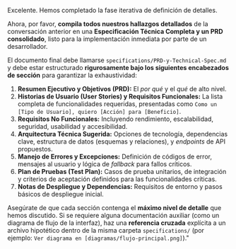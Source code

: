 Excelente. Hemos completado la fase iterativa de definición de detalles.

Ahora, por favor, **compila todos nuestros hallazgos detallados** de la conversación anterior en una **Especificación Técnica Completa y un PRD consolidado**, listo para la implementación inmediata por parte de un desarrollador.

El documento final debe llamarse `specifications/PRD-y-Technical-Spec.md` y debe estar estructurado **rigurosamente bajo los siguientes encabezados de sección** para garantizar la exhaustividad:

1.  **Resumen Ejecutivo y Objetivos (PRD):** El *por qué* y el *qué* de alto nivel.
2.  **Historias de Usuario (User Stories) y Requisitos Funcionales:** La lista completa de funcionalidades requeridas, presentadas como `Como un [Tipo de Usuario], quiero [Acción] para [Beneficio]`.
3.  **Requisitos No Funcionales:** Incluyendo rendimiento, escalabilidad, seguridad, usabilidad y accesibilidad.
4.  **Arquitectura Técnica Sugerida:** Opciones de tecnología, dependencias clave, estructura de datos (esquemas y relaciones), y *endpoints* de API propuestos.
5.  **Manejo de Errores y Excepciones:** Definición de códigos de error, mensajes al usuario y lógica de *fallback* para fallos críticos.
6.  **Plan de Pruebas (Test Plan):** Casos de prueba unitarios, de integración y criterios de aceptación definidos para las funcionalidades críticas.
7.  **Notas de Despliegue y Dependencias:** Requisitos de entorno y pasos básicos de despliegue inicial.

Asegúrate de que cada sección contenga el **máximo nivel de detalle** que hemos discutido. Si se requiere alguna documentación auxiliar (como un diagrama de flujo de la interfaz), haz una **referencia cruzada** explícita a un archivo hipotético dentro de la misma carpeta `specifications/` (por ejemplo: `Ver diagrama en [diagramas/flujo-principal.png]`)."